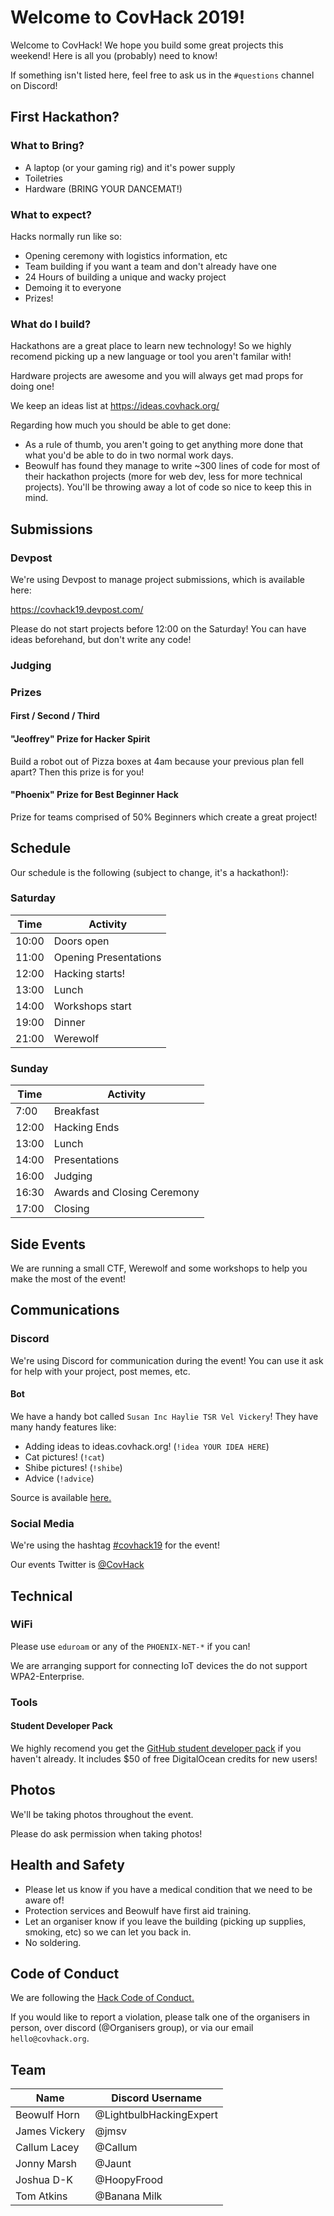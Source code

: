 # Welcome to CovHack 2019!

Welcome to CovHack! We hope you build some great projects this weekend! Here is all you (probably) need to know!

If something isn't listed here, feel free to ask us in the `#questions` channel on Discord!

## First Hackathon?

### What to Bring?

* A laptop (or your gaming rig) and it's power supply
* Toiletries
* Hardware (BRING YOUR DANCEMAT!)

### What to expect?

Hacks normally run like so:

* Opening ceremony with logistics information, etc
* Team building if you want a team and don't already have one
* 24 Hours of building a unique and wacky project
* Demoing it to everyone
* Prizes!

### What do I build?

Hackathons are a great place to learn new technology! So we highly recomend picking up a new language or tool you aren't
familar with!

Hardware projects are awesome and you will always get mad props for doing one!

We keep an ideas list at <a href="https://ideas.covhack.org/">https://ideas.covhack.org/</a>

Regarding how much you should be able to get done:

* As a rule of thumb, you aren't going to get anything more done that what you'd be able to do in two normal work days.
* Beowulf has found they manage to write ~300 lines of code for most of their hackathon projects (more for web dev, less
for more technical projects). You'll be throwing away a lot of code so nice to keep this in mind.

## Submissions

### Devpost

We're using Devpost to manage project submissions, which is available here:

<a href="https://covhack19.devpost.com/">https://covhack19.devpost.com/</a>

Please do not start projects before 12:00 on the Saturday! You can have ideas beforehand, but don't write any code!

### Judging

### Prizes

#### First / Second / Third

#### "Jeoffrey" Prize for Hacker Spirit

Build a robot out of Pizza boxes at 4am because your previous plan fell apart? Then this prize is for you!

#### "Phoenix" Prize for Best Beginner Hack

Prize for teams comprised of 50% Beginners which create a great project!

## Schedule

Our schedule is the following (subject to change, it's a hackathon!):

### Saturday
Time  | Activity
----- | ----------------------- 
10:00 | Doors open
11:00 | Opening Presentations
12:00 | Hacking starts!
13:00 | Lunch
14:00 | Workshops start
19:00 | Dinner
21:00 | Werewolf

### Sunday
Time  | Activity
----- | --------------------------
7:00  | Breakfast
12:00 | Hacking Ends
13:00 | Lunch
14:00 | Presentations
16:00 | Judging
16:30 | Awards and Closing Ceremony
17:00 | Closing

## Side Events

We are running a small CTF, Werewolf and some workshops to help you make the most of the event!

## Communications

### Discord

We're using Discord for communication during the event! You can use it ask for help with your project, post memes, etc.

#### Bot

We have a handy bot called `Susan Inc Haylie TSR Vel Vickery`! They have many handy features like:

* Adding ideas to ideas.covhack.org! (`!idea YOUR IDEA HERE`)
* Cat pictures! (`!cat`)
* Shibe pictures! (`!shibe`)
* Advice (`!advice`)

Source is available <a href="https://github.com/CovHackSoc/IdeaBot">here.</a>

### Social Media

We're using the hashtag <a href="https://twitter.com/search?q=%23covhack19">#covhack19</a> for the event!

Our events Twitter is <a href="https://twitter.com/covhack">@CovHack</a>

## Technical

### WiFi

Please use `eduroam` or any of the `PHOENIX-NET-*` if you can!

We are arranging support for connecting IoT devices the do not support WPA2-Enterprise.

### Tools

#### Student Developer Pack

We highly recomend you get the <a href="https://education.github.com/pack">GitHub student developer pack</a> if you
haven't already. It includes $50 of free DigitalOcean credits for new users!

## Photos

We'll be taking photos throughout the event.

Please do ask permission when taking photos!

## Health and Safety

* Please let us know if you have a medical condition that we need to be aware of!
* Protection services and Beowulf have first aid training.
* Let an organiser know if you leave the building (picking up supplies, smoking, etc) so we can let you back in.
* No soldering.

## Code of Conduct

We are following the <a href="https://hackcodeofconduct.org/">Hack Code of Conduct.</a>

If you would like to report a violation, please talk one of the organisers in person, over discord
(@Organisers group), or via our email `hello@covhack.org`.

## Team

Name          | Discord Username
------------- | ------------------------
Beowulf Horn  | @LightbulbHackingExpert
James Vickery | @jmsv
Callum Lacey  | @Callum
Jonny Marsh   | @Jaunt
Joshua D-K    | @HoopyFrood
Tom Atkins    | @Banana Milk
